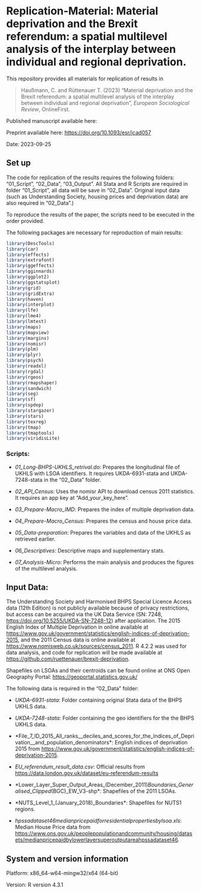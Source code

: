 
<!-- README.md is generated from README.Rmd. Please edit that file -->

# Replication-Material: Material deprivation and the Brexit referendum: a spatial multilevel analysis of the interplay between individual and regional deprivation.

This repository provides all materials for replication of results in

> Haußmann, C. and Rüttenauer T. (2023) “Material deprivation and the
> Brexit referendum: a spatial multilevel analysis of the interplay
> between individual and regional deprivation”, *European Sociological
> Review*, OnlineFirst.

Published manuscript available here:

Preprint available here: <https://doi.org/10.1093/esr/jcad057>

Date: 2023-09-25

## Set up

The code for replication of the results requires the following folders:
“01_Script”, “02_Data”, “03_Output”. All Stata and R Scripts are
required in folder “01_Script”, all data will be save in “02_Data”.
Original input data (such as Understanding Society, housing prices and
deprivation data) are also required in “02_Data”.)

To reproduce the results of the paper, the scripts need to be executed
in the order provided.

The following packages are necessary for reproduction of main results:

``` r
library(DescTools)
library(car)
library(effects)
library(extrafont)
library(ggeffects)
library(gginnards)
library(ggplot2)
library(ggstatsplot)
library(grid)
library(gridExtra)
library(haven)
library(interplot)
library(lfe)
library(lme4)
library(lmtest)
library(maps)
library(mapview)
library(margins)
library(nomisr)
library(plm)
library(plyr)
library(psych)
library(readxl)
library(rgdal)
library(rgeos)
library(rmapshaper)
library(sandwich)
library(seg)
library(sf)
library(spdep)
library(stargazer)
library(stars)
library(texreg)
library(tmap)
library(tmaptools)
library(viridisLite)
```

### Scripts:

- *01_Long-BHPS-UKHLS_retrival.do*: Prepares the longitudinal file of
  UKHLS with LSOA identifiers. It requires UKDA-6931-stata and
  UKDA-7248-stata in the “02_Data” folder.

- *02_API_Census*: Uses the nomisr API to download census 2011
  statistics. It requires an app key at “Add_your_key_here”.

- *03_Prepare-Macro_IMD*: Prepares the index of multiple deprivation
  data.

- *04_Prepare-Macro_Census*: Prepares the census and house price data.

- *05_Data-preparation*: Prepares the variables and data of the UKHLS as
  retrieved earlier.

- *06_Descriptives*: Descriptive maps and supplementary stats.

- *07_Analysis-Micro*: Performs the main analysis and produces the
  figures of the multilevel analysis.

## Input Data:

The Understanding Society and Harmonised BHPS Special Licence Access
data (12th Edition) is not publicly available because of privacy
restrictions, but access can be acquired via the UK Data Service (SN:
7248, <https://doi.org/10.5255/UKDA-SN-7248-12>) after application. The
2015 English Index of Multiple Deprivation in online available at
<https://www.gov.uk/government/statistics/english-indices-of-deprivation-2015>,
and the 2011 Census data is online available at
<https://www.nomisweb.co.uk/sources/census_2011>. R 4.2.2 was used for
data analysis, and code for replication will be made available at
<https://github.com/ruettenauer/brexit-deprivation>.

Shapefiles on LSOAs and their centroids can be found online at ONS Open
Geography Portal: <https://geoportal.statistics.gov.uk/>

The following data is required in the “02_Data” folder:

- *UKDA-6931-stata*: Folder containing original Stata data of the BHPS
  UKHLS data.

- *UKDA-7248-stata*: Folder containing the geo identifiers for the the
  BHPS UKHLS data.

- \*File_7_ID_2015_All_ranks\_\_deciles_and_scores_for_the_Indices_of_Deprivation\_\_and_population_denominators\*:
  English indices of deprivation 2015 from
  <https://www.gov.uk/government/statistics/english-indices-of-deprivation-2015>.

- *EU_referendum_result_data.csv*: Official results from
  <https://data.london.gov.uk/dataset/eu-referendum-results>

- \*Lower_Layer_Super_Output_Areas\_(December_2011)*Boundaries_Generalised_Clipped*(BGC)\_EW_V3-shp\*:
  Shapefiles of the 2011 LSOAs.

- \*NUTS_Level_1\_(January_2018)\_Boundaries\*: Shapefiles for NUTS1
  regions.

- *hpssadataset46medianpricepaidforresidentialpropertiesbylsoa.xls*:
  Median House Price data from
  <https://www.ons.gov.uk/peoplepopulationandcommunity/housing/datasets/medianpricepaidbylowerlayersuperoutputareahpssadataset46>.

## System and version information

Platform: x86_64-w64-mingw32/x64 (64-bit)

Version: R version 4.3.1

